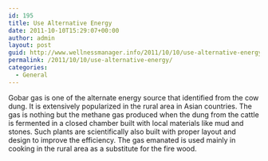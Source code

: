 ```yaml
---
id: 195
title: Use Alternative Energy
date: 2011-10-10T15:29:07+00:00
author: admin
layout: post
guid: http://www.wellnessmanager.info/2011/10/10/use-alternative-energy/
permalink: /2011/10/10/use-alternative-energy/
categories:
  - General
---
```

Gobar gas is one of the alternate energy source that identified from the cow dung. It is extensively popularized in the rural area in Asian countries. The gas is nothing but the methane gas produced when the dung from the cattle is fermented in a closed chamber built with local materials like mud and stones. Such plants are scientifically also built with proper layout and design to improve the efficiency. The gas emanated is used mainly in cooking in the rural area as a substitute for the fire wood.